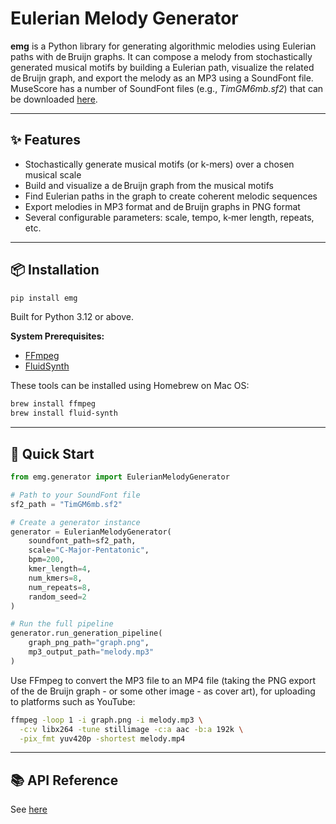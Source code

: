 # Eulerian Melody Generator

**emg** is a Python library for generating algorithmic melodies using Eulerian paths with de Bruijn graphs. It can compose a melody from stochastically generated musical motifs by building a Eulerian path, visualize the related de Bruijn graph, and export the melody as an MP3 using a SoundFont file. MuseScore has a number of SoundFont files (e.g., *TimGM6mb.sf2*) that can be downloaded [here](https://musescore.org/en/handbook/3/soundfonts-and-sfz-files).

---

## ✨ Features

- Stochastically generate musical motifs (or k-mers) over a chosen musical scale
- Build and visualize a de Bruijn graph from the musical motifs
- Find Eulerian paths in the graph to create coherent melodic sequences
- Export melodies in MP3 format and de Bruijn graphs in PNG format
- Several configurable parameters: scale, tempo, k‑mer length, repeats, etc.

---

## 📦 Installation

```bash
pip install emg
```

Built for Python 3.12 or above.

**System Prerequisites:**

- [FFmpeg](https://ffmpeg.org/)
- [FluidSynth](https://www.fluidsynth.org/)

These tools can be installed using Homebrew on Mac OS:

```bash
brew install ffmpeg
brew install fluid-synth
```

---

## 🚀 Quick Start

```Python
from emg.generator import EulerianMelodyGenerator

# Path to your SoundFont file
sf2_path = "TimGM6mb.sf2"

# Create a generator instance
generator = EulerianMelodyGenerator(
    soundfont_path=sf2_path,
    scale="C-Major-Pentatonic",
    bpm=200,
    kmer_length=4,
    num_kmers=8,
    num_repeats=8,
    random_seed=2
)

# Run the full pipeline
generator.run_generation_pipeline(
    graph_png_path="graph.png",
    mp3_output_path="melody.mp3"
)
```

Use FFmpeg to convert the MP3 file to an MP4 file (taking the PNG export of the de Bruijn graph - or some other image - as cover art), for uploading to platforms such as YouTube:
```Bash
ffmpeg -loop 1 -i graph.png -i melody.mp3 \
  -c:v libx264 -tune stillimage -c:a aac -b:a 192k \
  -pix_fmt yuv420p -shortest melody.mp4
```

---

## 📚 API Reference

See [here](https://github.com/ckstash/emg/blob/main/API.md)
